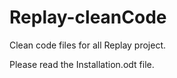 # Replay-cleanCode

Clean code files for all Replay project.

Please read the Installation.odt file.
